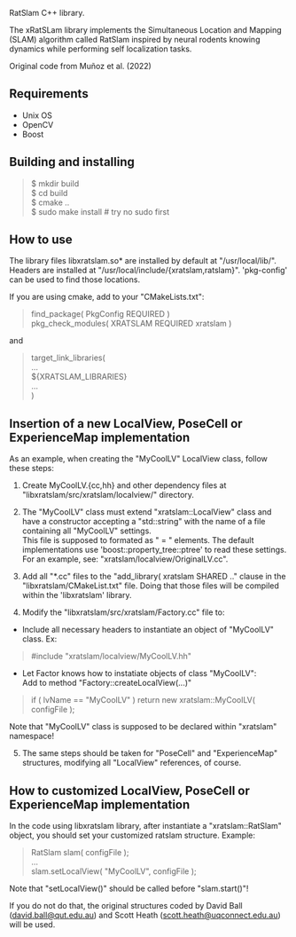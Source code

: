 RatSlam C++ library.

The xRatSLam library implements the Simultaneous Location and Mapping (SLAM) algorithm
called RatSlam inspired by neural rodents knowing dynamics while performing self localization tasks.

Original code from Muñoz et al. (2022)

## Requirements
- Unix OS
- OpenCV
- Boost

## Building and installing

> $ mkdir build  
> $ cd build  
> $ cmake ..  
> $ sudo make install # try no sudo first

## How to use

The library files libxratslam.so* are installed by default at "/usr/local/lib/".
Headers are installed at "/usr/local/include/{xratslam,ratslam}".
'pkg-config' can be used to find those locations.

If you are using cmake, add to your "CMakeLists.txt":  
> find_package( PkgConfig REQUIRED )  
> pkg_check_modules( XRATSLAM REQUIRED xratslam )  

and

> target_link_libraries(  
> ...  
> ${XRATSLAM_LIBRARIES}  
> ...  
> )   

## Insertion of a new LocalView, PoseCell or ExperienceMap implementation
  
As an example, when creating the "MyCoolLV" LocalView class, follow these steps:

1. Create MyCoolLV.{cc,hh} and other dependency files at
"libxratslam/src/xratslam/localview/" directory.

2. The "MyCoolLV" class must extend "xratslam::LocalView" class and have
a constructor accepting a "std::string" with the name of a file
containing all "MyCoolLV" settings.  
This file is supposed to formated as "<key> = <value>" elements.
The default implementations use 'boost::property_tree::ptree' to read
these settings. For an example, see: "xratslam/localview/OriginalLV.cc".
  
3. Add all "*.cc" files to the "add_library( xratslam SHARED .."
clause in the "libxratslam/CMakeList.txt" file.
Doing that those files will be compiled within the 'libxratslam' library.

4. Modify the "libxratslam/src/xratslam/Factory.cc" file to:

* Include all necessary headers to instantiate an object of "MyCoolLV" class.
Ex:  
> #include "xratslam/localview/MyCoolLV.hh"

* Let Factor knows how to instatiate objects of class "MyCoolLV":  
Add to method "Factory::createLocalView(...)"  
> if ( lvName == "MyCoolLV" )  return new xratslam::MyCoolLV( configFile );  

Note that "MyCoolLV" class is supposed to be declared within "xratslam"
namespace!

5. The same steps should be taken for "PoseCell" and "ExperienceMap"
structures, modifying all "LocalView" references, of course.


## How to customized LocalView, PoseCell or ExperienceMap implementation

In the code using libxratslam library, after instantiate a
"xratslam::RatSlam" object, you should set your customized ratslam structure.
Example:  
> RatSlam slam( configFile );  
> ...  
> slam.setLocalView( "MyCoolLV", configFile );  
 
Note that "setLocalView()" should be called before "slam.start()"!
   
If you do not do that, the original structures coded by
David Ball  (david.ball@qut.edu.au) and
Scott Heath (scott.heath@uqconnect.edu.au)
will be used.

